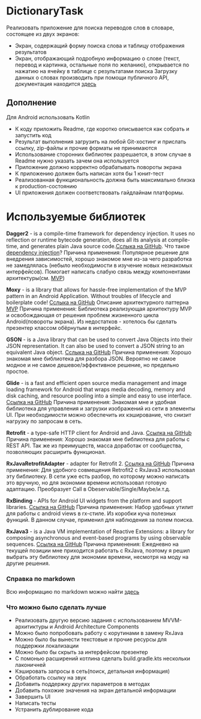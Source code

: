 # DictionaryTask
Реализовать приложение для поиска переводов слов в словаре, состоящее из двух экранов:
* Экран, содержащий форму поиска слова и таблицу отображения результатов
* Экран, отображающий подробную информацию о слове (текст, перевод и картинка, остальные поля по желанию), открывается по нажатию на ячейку в таблице с результатами поиска
Загрузку данных о словах производить при помощи публичного API, документация находится [здесь](https://dictionary.skyeng.ru/doc/api/external)

## Дополнение
Для Android использовать Kotlin
* К коду приложить Readme, где коротко описывается как собрать и запустить код
* Результат выполнения загрузить на любой Git-хостинг и прислать ссылку, zip-файлы и прочие форматы не принимаются
* Использование сторонних библиотек разрешается, в этом случае в Readme нужно указать зачем она используется
* Приложение должно корректно обрабатывать повороты экрана
* К приложению должен быть написан хотя бы 1 юнит-тест
* Реализованная функциональность должна быть максимально близка к production-состоянию
* UI приложения должен соответствовать гайдлайнам платформы.

# Используемые библиотек

**Dagger2** - is a compile-time framework for dependency injection. It uses no reflection or runtime bytecode generation, does all its analysis at compile-time, and generates plain Java source code.[Сслыка на GitHub](https://github.com/google/dagger). Что такое [dependency injection](https://ru.wikipedia.org/wiki/Внедрение_зависимости)?
Причина применения: Популярное решение для внедрения зависимостей, хорошо знакомое мне из-за чего разработка не замедлялась (небыло необходимости в изучение новых незнакомых интерфейсов). Помогает написать слабую связь между компонентами архитектуры(см. [MVP](https://ru.wikipedia.org/wiki/Model-View-Presenter))

**Moxy** - is a library that allows for hassle-free implementation of the MVP pattern in an Android Application. Without troubles of lifecycle and boilerplate code! [Сслыка на GitHub](https://github.com/Arello-Mobile/Moxy) Описание архитектурного паттерна [MVP](https://ru.wikipedia.org/wiki/Model-View-Presenter)
Причина применения: Библиотека реализующая архитектуру MVP и освобождающая от решения проблем жизненного цикла Android(повороты экрана). Из недостатков - хотелось бы сделать презентер классом обёрнутым в интерфейс.

**GSON** - is a Java library that can be used to convert Java Objects into their JSON representation. It can also be used to convert a JSON string to an equivalent Java object. [Сслыка на GitHub](https://github.com/google/gson)
Причина применения: Хорошо знакомая мне библиотека для разбора JSON. Вероятно не самое модное и не самое дешевое/эффективное решение, но предельно простое.

**Glide** -  is a fast and efficient open source media management and image loading framework for Android that wraps media decoding, memory and disk caching, and resource pooling into a simple and easy to use interface. [Ссылка на GitHub](https://github.com/bumptech/glide)
Причина применения: Знакомая мне и удобная библиотека для управления и загрузки изображений из сети в элементы UI. При необходимости можно обеспечить их кэширование, что снизит нагрузку по запросам в сеть.

**Retrofit** - a type-safe HTTP client for Android and Java. [Ссылка на GitHub](https://github.com/square/retrofit)
Причина применения: Хорошо знакомая мне библиотека для работы с REST API. Так же из преимуществ, масса доработак от сообщества, позволяющих расширить функционал.

**RxJavaRetrofitAdapter** - adapter for Retrofit 2. [Ссылка на GitHub](https://github.com/akarnokd/RxJavaRetrofitAdapter)
Причина применения: Для удобного совмещения Retrofit2 с RxJava3 использовал эту библиотеку. В сети уже есть разбор, по которому можно написать это вручную, но для экономии времени использовал готовую адаптацию. Преобразует Call в Obeservable/Single/Maybe/и.т.д.

**RxBinding** - APIs for Android UI widgets from the platform and support libraries. [Ссылка на GitHub](https://github.com/JakeWharton/RxBinding)
Причина применения: Набор удобных утилит для работы с android views в rx-стиле. Из коробки куча полезных функций. В данном случае, применил для наблюдения за полем поиска.

**RxJava3** - is a Java VM implementation of Reactive Extensions: a library for composing asynchronous and event-based programs by using observable sequences. [Ссылка на GitHub](https://github.com/ReactiveX/RxJava)
Причина применения: Ежедневно на текущей позиции мне приходится работать с RxJava, поэтому я решил выбрать эту библиотеку для экономии времени, несмотря на моду на другие решения.

### Справка по markdown
Всю информацию по markdown можно найти [здесь](https://guides.github.com/features/mastering-markdown/)

### Что можно было сделать лучше
* Реализовать другую версию задания с использованием MVVM-архитиктуры и Android Architecture Components  
* Можно было попробовать работу с корутинами в замену RxJava
* Можно было бы вынести текстовые и прочие ресурсы для поддержки локализации
* Можно было бы скрыть за интерфейсом презентер
* С помонью расширений котлина сделать build.gradle.kts нескольки лаконичней
* Кэшировать запросы в сеть(поиск, детальная информация)
* Обработать ссылку на звук
* Добавить поддержку других параметров в методах
* Добавить похожие значения на экран детальной информации
* Завершить UI
* Написать тесты
* Устранить дублирование кода
